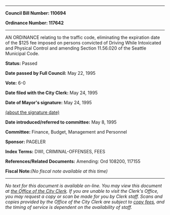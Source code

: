 

********

**Council Bill Number: 110694**
   
**Ordinance Number: 117642**
********

 AN ORDINANCE relating to the traffic code, eliminating the expiration date of the $125 fee imposed on persons convicted of Driving While Intoxicated and Physical Control and amending Section 11.56.020 of the Seattle Municipal Code.

**Status:** Passed
   
**Date passed by Full Council:** May 22, 1995
   
**Vote:** 6-0
   
**Date filed with the City Clerk:** May 24, 1995
   
**Date of Mayor's signature:** May 24, 1995
   
[(about the signature date)](/~public/approvaldate.htm)
   
   
   
**Date introduced/referred to committee:** May 8, 1995
   
**Committee:** Finance, Budget, Management and Personnel
   
**Sponsor:** PAGELER
   
   
**Index Terms:** DWI, CRIMINAL-OFFENSES, FEES

**References/Related Documents:** Amending: Ord 108200, 117155

**Fiscal Note:**_(No fiscal note available at this time)_
********

_No text for this document is available on-line. You may view this document at [the Office of the City Clerk](http://www.seattle.gov/leg/clerk/contactUs.htm). If you are unable to visit the Clerk's Office, you may request a copy or scan be made for you by Clerk staff. Scans and copies provided by the Office of the City Clerk are subject to [copy fees](http://clerk.seattle.gov/~public/clerkfees.htm), and the timing of service is dependent on the availability of staff._

